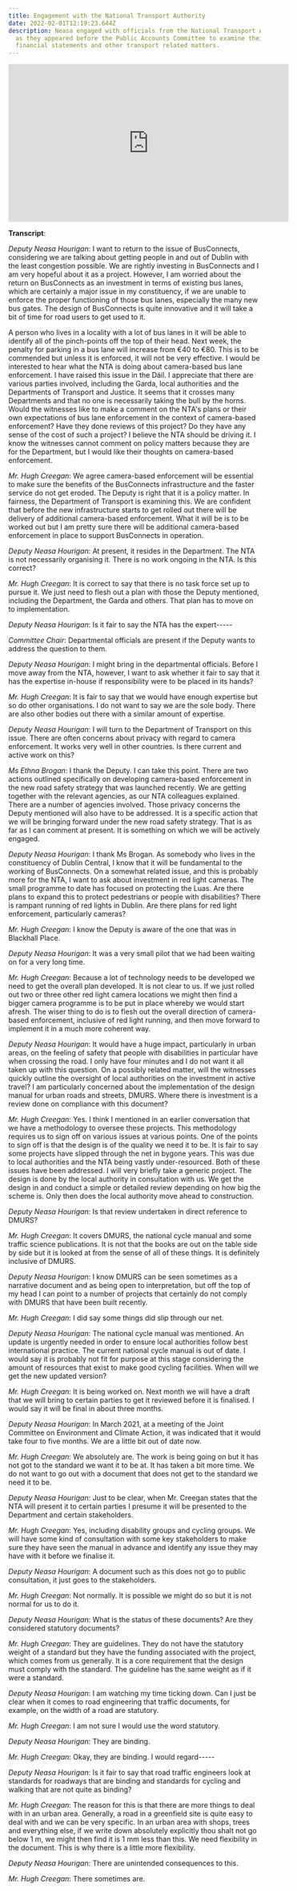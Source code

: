 ```yaml
---
title: Engagement with the National Transport Authority
date: 2022-02-01T12:19:23.644Z
description: Neasa engaged with officials from the National Transport Authority
  as they appeared before the Public Accounts Committee to examine their 2020
  financial statements and other transport related matters.
---
```

<iframe width="560" height="315" src="https://www.youtube.com/embed/dcEiZiuC25Q" title="YouTube video player" frameborder="0" allow="accelerometer; autoplay; clipboard-write; encrypted-media; gyroscope; picture-in-picture" allowfullscreen></iframe>

**Transcript**:

*Deputy Neasa Hourigan*: I want to return to the issue of BusConnects, considering we are talking about getting people in and out of Dublin with the least congestion possible. We are rightly investing in BusConnects and I am very hopeful about it as a project. However, I am worried about the return on BusConnects as an investment in terms of existing bus lanes, which are certainly a major issue in my constituency, if we are unable to enforce the proper functioning of those bus lanes, especially the many new bus gates. The design of BusConnects is quite innovative and it will take a bit of time for road users to get used to it.

A person who lives in a locality with a lot of bus lanes in it will be able to identify all of the pinch-points off the top of their head. Next week, the penalty for parking in a bus lane will increase from €40 to €80. This is to be commended but unless it is enforced, it will not be very effective. I would be interested to hear what the NTA is doing about camera-based bus lane enforcement. I have raised this issue in the Dáil. I appreciate that there are various parties involved, including the Garda, local authorities and the Departments of Transport and Justice. It seems that it crosses many Departments and that no one is necessarily taking the bull by the horns. Would the witnesses like to make a comment on the NTA's plans or their own expectations of bus lane enforcement in the context of camera-based enforcement? Have they done reviews of this project? Do they have any sense of the cost of such a project? I believe the NTA should be driving it. I know the witnesses cannot comment on policy matters because they are for the Department, but I would like their thoughts on camera-based enforcement.

*Mr. Hugh Creegan*: We agree camera-based enforcement will be essential to make sure the benefits of the BusConnects infrastructure and the faster service do not get eroded. The Deputy is right that it is a policy matter. In fairness, the Department of Transport is examining this. We are confident that before the new infrastructure starts to get rolled out there will be delivery of additional camera-based enforcement. What it will be is to be worked out but I am pretty sure there will be additional camera-based enforcement in place to support BusConnects in operation.

*Deputy Neasa Hourigan*: At present, it resides in the Department. The NTA is not necessarily organising it. There is no work ongoing in the NTA. Is this correct?

*Mr. Hugh Creegan*: It is correct to say that there is no task force set up to pursue it. We just need to flesh out a plan with those the Deputy mentioned, including the Department, the Garda and others. That plan has to move on to implementation.

*Deputy Neasa Hourigan*: Is it fair to say the NTA has the expert-----

*Committee Chair*: Departmental officials are present if the Deputy wants to address the question to them.

*Deputy Neasa Hourigan*: I might bring in the departmental officials. Before I move away from the NTA, however, I want to ask whether it fair to say that it has the expertise in-house if responsibility were to be placed in its hands?

*Mr. Hugh Creegan*: It is fair to say that we would have enough expertise but so do other organisations. I do not want to say we are the sole body. There are also other bodies out there with a similar amount of expertise.

*Deputy Neasa Hourigan*: I will turn to the Department of Transport on this issue. There are often concerns about privacy with regard to camera enforcement. It works very well in other countries. Is there current and active work on this?

*Ms Ethna Brogan*: I thank the Deputy. I can take this point. There are two actions outlined specifically on developing camera-based enforcement in the new road safety strategy that was launched recently. We are getting together with the relevant agencies, as our NTA colleagues explained. There are a number of agencies involved. Those privacy concerns the Deputy mentioned will also have to be addressed. It is a specific action that we will be bringing forward under the new road safety strategy. That is as far as I can comment at present. It is something on which we will be actively engaged.

*Deputy Neasa Hourigan*: I thank Ms Brogan. As somebody who lives in the constituency of Dublin Central, I know that it will be fundamental to the working of BusConnects. On a somewhat related issue, and this is probably more for the NTA, I want to ask about investment in red light cameras. The small programme to date has focused on protecting the Luas. Are there plans to expand this to protect pedestrians or people with disabilities? There is rampant running of red lights in Dublin. Are there plans for red light enforcement, particularly cameras?

*Mr. Hugh Creegan*: I know the Deputy is aware of the one that was in Blackhall Place.

*Deputy Neasa Hourigan*: It was a very small pilot that we had been waiting on for a very long time.

*Mr. Hugh Creegan*: Because a lot of technology needs to be developed we need to get the overall plan developed. It is not clear to us. If we just rolled out two or three other red light camera locations we might then find a bigger camera programme is to be put in place whereby we would start afresh. The wiser thing to do is to flesh out the overall direction of camera-based enforcement, inclusive of red light running, and then move forward to implement it in a much more coherent way.

*Deputy Neasa Hourigan*: It would have a huge impact, particularly in urban areas, on the feeling of safety that people with disabilities in particular have when crossing the road. I only have four minutes and I do not want it all taken up with this question. On a possibly related matter, will the witnesses quickly outline the oversight of local authorities on the investment in active travel? I am particularly concerned about the implementation of the design manual for urban roads and streets, DMURS. Where there is investment is a review done on compliance with this document?

*Mr. Hugh Creegan*: Yes. I think I mentioned in an earlier conversation that we have a methodology to oversee these projects. This methodology requires us to sign off on various issues at various points. One of the points to sign off is that the design is of the quality we need it to be. It is fair to say some projects have slipped through the net in bygone years. This was due to local authorities and the NTA being vastly under-resourced. Both of these issues have been addressed. I will very briefly take a generic project. The design is done by the local authority in consultation with us. We get the design in and conduct a simple or detailed review depending on how big the scheme is. Only then does the local authority move ahead to construction.

*Deputy Neasa Hourigan*: Is that review undertaken in direct reference to DMURS?

*Mr. Hugh Creegan*: It covers DMURS, the national cycle manual and some traffic science publications. It is not that the books are out on the table side by side but it is looked at from the sense of all of these things. It is definitely inclusive of DMURS.

*Deputy Neasa Hourigan*: I know DMURS can be seen sometimes as a narrative document and as being open to interpretation, but off the top of my head I can point to a number of projects that certainly do not comply with DMURS that have been built recently.

*Mr. Hugh Creegan*: I did say some things did slip through our net.

*Deputy Neasa Hourigan*: The national cycle manual was mentioned. An update is urgently needed in order to ensure local authorities follow best international practice. The current national cycle manual is out of date. I would say it is probably not fit for purpose at this stage considering the amount of resources that exist to make good cycling facilities. When will we get the new updated version?

*Mr. Hugh Creegan*: It is being worked on. Next month we will have a draft that we will bring to certain parties to get it reviewed before it is finalised. I would say it will be final in about three months.

*Deputy Neasa Hourigan*: In March 2021, at a meeting of the Joint Committee on Environment and Climate Action, it was indicated that it would take four to five months. We are a little bit out of date now.

*Mr. Hugh Creegan*: We absolutely are. The work is being going on but it has not got to the standard we want it to be at. It has taken a bit more time. We do not want to go out with a document that does not get to the standard we need it to be.

*Deputy Neasa Hourigan*: Just to be clear, when Mr. Creegan states that the NTA will present it to certain parties I presume it will be presented to the Department and certain stakeholders.

*Mr. Hugh Creegan*: Yes, including disability groups and cycling groups. We will have some kind of consultation with some key stakeholders to make sure they have seen the manual in advance and identify any issue they may have with it before we finalise it.

*Deputy Neasa Hourigan*: A document such as this does not go to public consultation, it just goes to the stakeholders.

*Mr. Hugh Creegan*: Not normally. It is possible we might do so but it is not normal for us to do it.

*Deputy Neasa Hourigan*: What is the status of these documents? Are they considered statutory documents?

*Mr. Hugh Creegan*: They are guidelines. They do not have the statutory weight of a standard but they have the funding associated with the project, which comes from us generally. It is a core requirement that the design must comply with the standard. The guideline has the same weight as if it were a standard.

*Deputy Neasa Hourigan*: I am watching my time ticking down. Can I just be clear when it comes to road engineering that traffic documents, for example, on the width of a road are statutory.

*Mr. Hugh Creegan*: I am not sure I would use the word statutory.

*Deputy Neasa Hourigan*: They are binding.

*Mr. Hugh Creegan*: Okay, they are binding. I would regard-----

*Deputy Neasa Hourigan*: Is it fair to say that road traffic engineers look at standards for roadways that are binding and standards for cycling and walking that are not quite as binding?

*Mr. Hugh Creegan*: The reason for this is that there are more things to deal with in an urban area. Generally, a road in a greenfield site is quite easy to deal with and we can be very specific. In an urban area with shops, trees and everything else, if we write down absolutely explicitly thou shalt not go below 1 m, we might then find it is 1 mm less than this. We need flexibility in the document. This is why there is a little more flexibility.

*Deputy Neasa Hourigan*: There are unintended consequences to this.

*Mr. Hugh Creegan*: There sometimes are.
